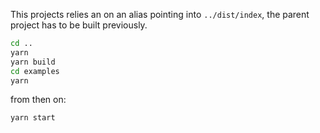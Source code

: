 This projects relies an on an alias pointing into `../dist/index`, the parent project has to be built previously.

```bash
cd ..
yarn
yarn build
cd examples
yarn
```

from then on:

```bash
yarn start
```